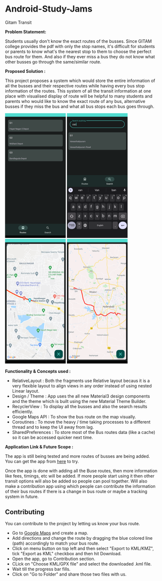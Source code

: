 # Android-Study-Jams

Gitam Transit

<b> Problem Statement: </b>

Students usually don't know the exact routes of the busses. Since GITAM college provides the pdf with only the stop names, it's difficult for students or parents to know what's the nearest stop to them to choose the perfect bus route for them. And also if they ever miss a bus they do not know what other busses go through the same/similar route.

<b> Proposed Solution : </b>

This project proposes a system which would store the entire information of all the busses and their respective routes while having every bus stop information of the routes. This system of all the transit information at one place with visualised display of route will be helpful to many students and parents who would like to know the exact route of any bus, alternative busses if they miss the bus and what all bus stops each bus goes through. 

<p>
 <img src="githubdocs/screenshot1.png" width="200" />
 <img src="githubdocs/screenshot2.png" width="200" /> 
 <img src="githubdocs/screenshot3.png" width="200" />
 <img src="githubdocs/screenshot4.png" width="200" />
</p>

<b> Functionality & Concepts used : </b>

- RelativeLayout : Both the fragments use Relative layout becaus it is a very flexible layout to align views in any order instead of using nested Linear layout.
- Design / Theme : App uses the all new Material3 design components and the theme which is built using the new Material Theme Builder.
- RecyclerView : To display all the busses and also the search results efficiently.
- Google Maps API : To show the bus route on the map visually. 
- Coroutines : To move the heavy / time taking processes to a different thread and to keep the UI away from lag.
- SharedPreferences : To store most of the Bus routes data (like a cache) so it can be accessed quicker next time. 

<b> Application Link & Future Scope : </b>

The app is still being tested and more routes of busses are being added. You can get the app from [here](https://github.com/supersu-man/GitamTransit/releases/tag/Pre-alpha6) to try.

Once the app is done with adding all the Buse routes, then more information like fees, timings, etc will be added. If more people start using it then other transit options will also be added so people can pool together. Will also make a contribution app using which people can contribute the information of their bus routes if there is a change in bus route or maybe a tracking system in future. 

## Contributing
You can contribute to the project by letting us know your bus route.
- Go to [Google Maps](https://www.google.com/mymaps) and create a map.
- Add directions and change the route by dragging the blue colored line (path) accordingly to match your bus route.
- Click on menu button on top left and then select "Export to KML/KMZ", tick "Export as KML" checkbox and then hit Download.
- Open the app, go to Contribution section.
- CLick on "Choose KML/GPX file" and select the downloaded .kml file.
- Wait till the progress bar fills.
- Click on "Go to Folder" and share those two files with us. 
